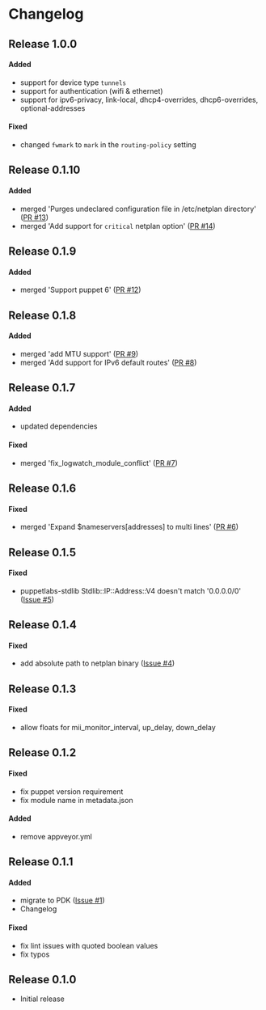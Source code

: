 # Changelog

## Release 1.0.0

#### Added
- support for device type `tunnels`
- support for authentication (wifi & ethernet)
- support for ipv6-privacy, link-local, dhcp4-overrides, dhcp6-overrides, optional-addresses

#### Fixed
- changed `fwmark` to `mark` in the `routing-policy` setting

## Release 0.1.10

#### Added
- merged 'Purges undeclared configuration file in /etc/netplan directory' ([PR #13](https://github.com/zehweh/puppet-netplan/pull/13))
- merged 'Add support for `critical` netplan option' ([PR #14](https://github.com/zehweh/puppet-netplan/pull/14))

## Release 0.1.9

#### Added
- merged 'Support puppet 6' ([PR #12](https://github.com/zehweh/puppet-netplan/pull/12))

## Release 0.1.8

#### Added
- merged 'add MTU support' ([PR #9](https://github.com/zehweh/puppet-netplan/pull/9))
- merged 'Add support for IPv6 default routes' ([PR #8](https://github.com/zehweh/puppet-netplan/pull/8))

## Release 0.1.7

#### Added
- updated dependencies

#### Fixed
- merged 'fix_logwatch_module_conflict' ([PR #7](https://github.com/zehweh/puppet-netplan/pull/7))

## Release 0.1.6

#### Fixed
- merged 'Expand $nameservers[addresses] to multi lines' ([PR #6](https://github.com/zehweh/puppet-netplan/pull/6))

## Release 0.1.5

#### Fixed
- puppetlabs-stdlib Stdlib::IP::Address::V4 doesn't match '0.0.0.0/0' ([Issue #5](https://github.com/zehweh/puppet-netplan/issues/5))

## Release 0.1.4

#### Fixed
- add absolute path to netplan binary ([Issue #4](https://github.com/zehweh/puppet-netplan/issues/4))

## Release 0.1.3

#### Fixed
- allow floats for mii_monitor_interval, up_delay, down_delay

## Release 0.1.2

#### Fixed
- fix puppet version requirement
- fix module name in metadata.json

#### Added
- remove appveyor.yml

## Release 0.1.1

#### Added
- migrate to PDK ([Issue #1](https://github.com/zehweh/puppet-netplan/issues/1))
- Changelog

#### Fixed
- fix lint issues with quoted boolean values
- fix typos

## Release 0.1.0

* Initial release
